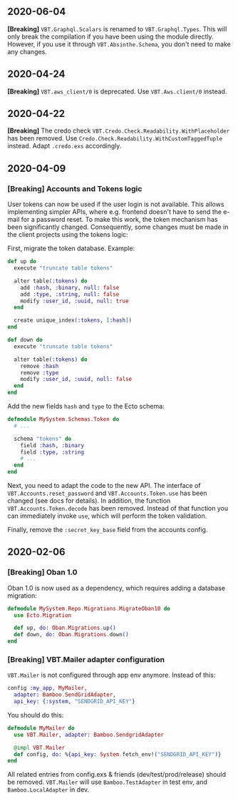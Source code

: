 ## 2020-06-04

**[Breaking]** `VBT.Graphql.Scalars` is renamed to `VBT.Graphql.Types`. This will only break the compilation if you have been using the module directly. However, if you use it through `VBT.Absinthe.Schema`, you don't need to make any changes.

## 2020-04-24

**[Breaking]** `VBT.aws_client/0` is deprecated. Use `VBT.Aws.client/0` instead.

## 2020-04-22

**[Breaking]** The credo check `VBT.Credo.Check.Readability.WithPlaceholder` has been removed. Use `Credo.Check.Readability.WithCustomTaggedTuple` instead. Adapt `.credo.exs` accordingly.


## 2020-04-09

###  **[Breaking]** Accounts and Tokens logic

User tokens can now be used if the user login is not available. This allows implementing simpler
APIs, where e.g. frontend doesn't have to send the e-mail for a password reset. To make this
work, the token mechanism has been significantly changed. Consequently, some changes must be made
in the client projects using the tokens logic:

First, migrate the token database. Example:

```elixir
def up do
  execute "truncate table tokens"

  alter table(:tokens) do
    add :hash, :binary, null: false
    add :type, :string, null: false
    modify :user_id, :uuid, null: true
  end

  create unique_index(:tokens, [:hash])
end

def down do
  execute "truncate table tokens"

  alter table(:tokens) do
    remove :hash
    remove :type
    modify :user_id, :uuid, null: false
  end
end
```

Add the new fields `hash` and `type` to the Ecto schema:

```elixir
defmodule MySystem.Schemas.Token do
  # ...

  schema "tokens" do
    field :hash, :binary
    field :type, :string
    # ...
  end
end
```

Next, you need to adapt the code to the new API. The interface of `VBT.Accounts.reset_password`
and `VBT.Accounts.Token.use` has been changed (see docs for details). In addition, the function
`VBT.Accounts.Token.decode` has been removed. Instead of that function you can immediately invoke
`use`, which will perform the token validation.

Finally, remove the `:secret_key_base` field from the accounts config.


## 2020-02-06

###  **[Breaking]** Oban 1.0

Oban 1.0 is now used as a dependency, which requires adding a database migration:

```elixir
defmodule MySystem.Repo.Migrations.MigrateOban10 do
  use Ecto.Migration

  def up, do: Oban.Migrations.up()
  def down, do: Oban.Migrations.down()
end
```

### **[Breaking]** VBT.Mailer adapter configuration

`VBT.Mailer` is not configured through app env anymore. Instead of this:

```elixir
config :my_app, MyMailer,
  adapter: Bamboo.SendGridAdapter,
  api_key: {:system, "SENDGRID_API_KEY"}
```

You should do this:

```elixir
defmodule MyMailer do
  use VBT.Mailer, adapter: Bamboo.SendgridAdapter

  @impl VBT.Mailer
  def config, do: %{api_key: System.fetch_env!("SENDGRID_API_KEY")}
end
```

All related entries from config.exs & friends (dev/test/prod/release) should be removed. `VBT.Mailer` will use `Bamboo.TestAdapter` in test env, and `Bamboo.LocalAdapter` in dev.
